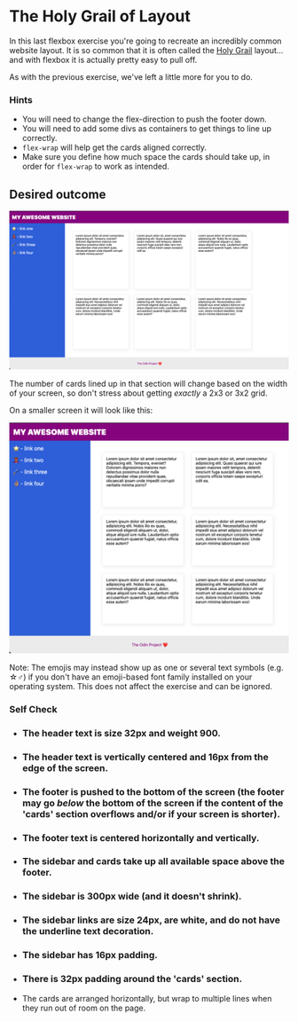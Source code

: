 # The Holy Grail of Layout

In this last flexbox exercise you're going to recreate an incredibly common website layout. It is so common that it is often called the [Holy Grail](https://www.google.com/search?q=holy+grail+layout&tbm=isch&sclient=img) layout... and with flexbox it is actually pretty easy to pull off.

As with the previous exercise, we've left a little more for you to do.

### Hints
- You will need to change the flex-direction to push the footer down.
- You will need to add some divs as containers to get things to line up correctly.
- `flex-wrap` will help get the cards aligned correctly.
-  Make sure you define how much space the cards should take up, in order for `flex-wrap` to work as intended.

## Desired outcome

![desired outcome](./desired-outcome.png)

The number of cards lined up in that section will change based on the width of your screen, so don't stress about getting _exactly_ a 2x3 or 3x2 grid.

On a smaller screen it will look like this:

![smaller](./desired-outcome-smaller.png)

Note: The emojis may instead show up as one or several text symbols (e.g. &#9734;&#9794;) if you don't have an emoji-based font family installed on your operating system. This does not affect the exercise and can be ignored.

### Self Check
- ### The header text is size 32px and weight 900.
- ### The header text is vertically centered and 16px from the edge of the screen.
- ### The footer is pushed to the bottom of the screen (the footer may go _below_ the bottom of the screen if the content of the 'cards' section overflows and/or if your screen is shorter).
- ### The footer text is centered horizontally and vertically.
- ### The sidebar and cards take up all available space above the footer.
- ### The sidebar is 300px wide (and it doesn't shrink).
- ### The sidebar links are size 24px, are white, and do not have the underline text decoration.
- ### The sidebar has 16px padding.
- ### There is 32px padding around the 'cards' section.
- The cards are arranged horizontally, but wrap to multiple lines when they run out of room on the page.
